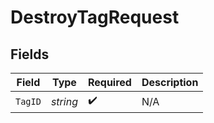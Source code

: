 # DestroyTagRequest


## Fields

| Field              | Type               | Required           | Description        |
| ------------------ | ------------------ | ------------------ | ------------------ |
| `TagID`            | *string*           | :heavy_check_mark: | N/A                |